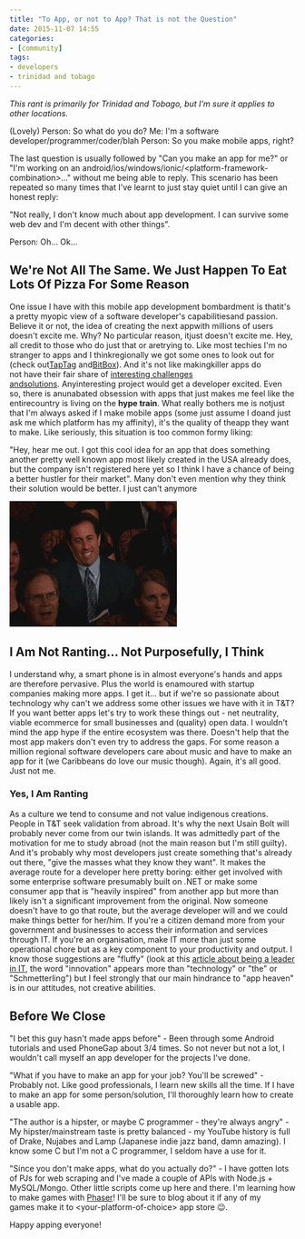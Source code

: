```yaml
---
title: "To App, or not to App? That is not the Question"
date: 2015-11-07 14:55
categories:
- [community]
tags:
- developers
- trinidad and tobago
---
```


*This rant is primarily for Trinidad and Tobago, but I'm sure it applies to other locations.*

(Lovely) Person: So what do you do?
Me: I'm a software developer/programmer/coder/blah
Person: So you make mobile apps, right?

The last question is usually followed by "Can you make an app for me?" or "I'm working on an android/ios/windows/ionic/&lt;platform-framework-combination&gt;..." without me being able to reply. This scenario has been repeated so many times that I've learnt to just stay quiet until I can give an honest reply:

"Not really, I don't know much about app development. I can survive some web dev and I'm decent with other things".

Person: Oh... Ok...

## We're Not All The Same. We Just Happen To Eat Lots Of Pizza For Some Reason

One issue I have with this mobile app development bombardment is thatit's a pretty myopic view of a software developer's capabilitiesand passion. Believe it or not, the idea of creating the next appwith millions of users doesn't excite me. Why? No particular reason, itjust doesn't excite me. Hey, all credit to those who do just that or aretrying to. Like most techies I'm no stranger to apps and I thinkregionally we got some ones to look out for (check out[TapTag](http://www.taptagit.com/) and[BitBox](http://prelaunch.bitboxtt.com/)). And it's not like makingkiller apps do not have their fair share of [interesting challenges andsolutions](http://www.wired.com/2015/09/whatsapp-serves-900-million-users-50-engineers/). Anyinteresting project would get a developer excited. Even so, there is anunabated obsession with apps that just makes me feel like the entirecountry is living on the **hype train**. What really bothers me is notjust that I'm always asked if I make mobile apps (some just assume I doand just ask me which platform has my affinity), it's the quality of theapp they want to make. Like seriously, this situation is too common formy liking:

"Hey, hear me out. I got this cool idea for an app that does something another pretty well known app most likely created in the USA already does, but the company isn't registered here yet so I think I have a chance of being a better hustler for their market". Many don't even mention why they think their solution would be better. I just can't anymore

![No Thanks](./seinfeld_no_thanks.gif)

## I Am Not Ranting... Not Purposefully, I Think

I understand why, a smart phone is in almost everyone's hands and apps are therefore pervasive. Plus the world is enamoured with startup companies making more apps. I get it... but if we're so passionate about technology why can't we address some other issues we have with it in T&T? If you want better apps let's try to work these things out - net neutrality, viable ecommerce for small businesses and (quality) open data. I wouldn't mind the app hype if the entire ecosystem was there. Doesn't help that the most app makers don't even try to address the gaps. For some reason a million regional software developers care about music and have to make an app for it (we Caribbeans do love our music though). Again, it's all good. Just not me.

### Yes, I Am Ranting

As a culture we tend to consume and not value indigenous creations. People in T&T seek validation from abroad. It's why the next Usain Bolt will probably never come from our twin islands. It was admittedly part of the motivation for me to study abroad (not the main reason but I'm still guilty). And it's probably why most developers just create something that's already out there, "give the masses what they know they want". It makes the average route for a developer here pretty boring: either get involved with some enterprise software presumably built on .NET or make some consumer app that is "heavily inspired" from another app but more than likely isn't a significant improvement from the original. Now someone doesn't have to go that route, but the average developer will and we could make things better for her/him. If you're a citizen demand more from your government and businesses to access their information and services through IT. If you're an organisation, make IT more than just some operational chore but as a key component to your productivity and output. I know those suggestions are "fluffy" (look at this [article about being a leader in IT](http://www.techrepublic.com/article/make-tech-innovation-a-top-it-priority-or-risk-getting-left-behind/), the word "innovation" appears more than "technology" or "the" or "Schmetterling") but I feel strongly that our main hindrance to "app heaven" is in our attitudes, not creative abilities.

## Before We Close

"I bet this guy hasn't made apps before" - Been through some Android tutorials and used PhoneGap about 3/4 times. So not never but not a lot, I wouldn't call myself an app developer for the projects I've done.

"What if you have to make an app for your job? You'll be screwed" - Probably not. Like good professionals, I learn new skills all the time. If I have to make an app for some person/solution, I'll thoroughly learn how to create a usable app.

"The author is a hipster, or maybe C programmer - they're always angry" - My hipster/mainstream taste is pretty balanced - my YouTube history is full of Drake, Nujabes and Lamp (Japanese indie jazz band, damn amazing). I know some C but I'm not a C programmer, I seldom have a use for it.

"Since you don't make apps, what do you actually do?" - I have gotten lots of PJs for web scraping and I've made a couple of APIs with Node.js + MySQL/Mongo. Other little scripts come up here and there. I'm learning how to make games with [Phaser](https://phaser.io/)! I'll be sure to blog about it if any of my games make it to &lt;your-platform-of-choice&gt; app store &#x1f609;.

Happy apping everyone!
